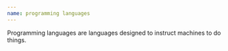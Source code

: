 ```yaml
---
name: programming languages
---
```

Programming languages are languages designed to instruct machines to do things.
